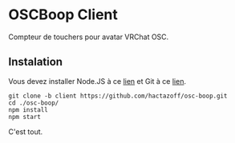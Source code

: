 # OSCBoop Client
Compteur de touchers pour avatar VRChat OSC.
## Instalation
Vous devez installer Node.JS à ce [lien](https://nodejs.org/en) et Git à ce [lien](https://git-scm.com/downloads).

    git clone -b client https://github.com/hactazoff/osc-boop.git
    cd ./osc-boop/
    npm install
    npm start
C'est tout.